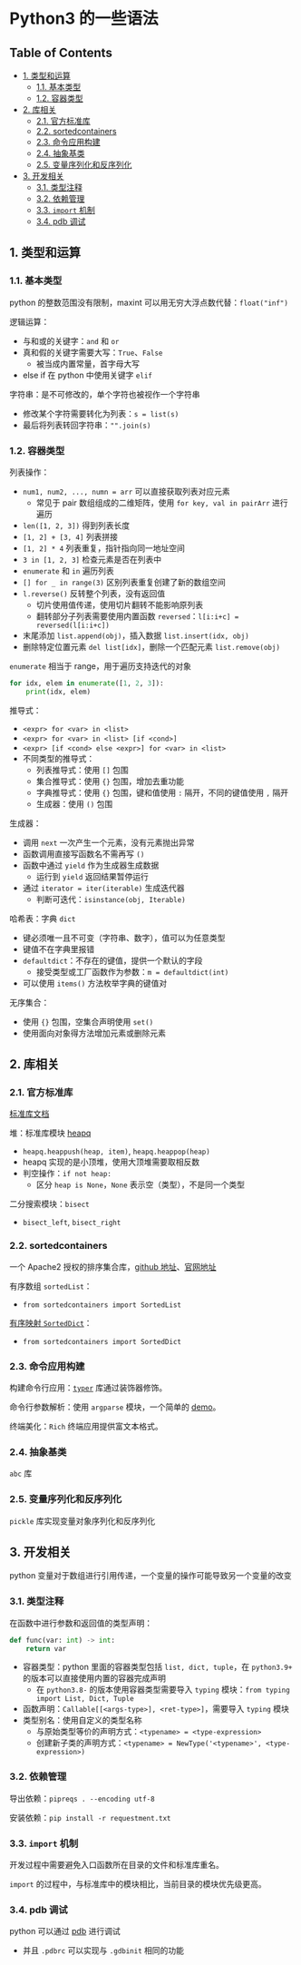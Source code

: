 <!-- omit in toc -->
# Python3 的一些语法

<!-- omit in toc -->
## Table of Contents

- [1. 类型和运算](#1-类型和运算)
  - [1.1. 基本类型](#11-基本类型)
  - [1.2. 容器类型](#12-容器类型)
- [2. 库相关](#2-库相关)
  - [2.1. 官方标准库](#21-官方标准库)
  - [2.2. sortedcontainers](#22-sortedcontainers)
  - [2.3. 命令应用构建](#23-命令应用构建)
  - [2.4. 抽象基类](#24-抽象基类)
  - [2.5. 变量序列化和反序列化](#25-变量序列化和反序列化)
- [3. 开发相关](#3-开发相关)
  - [3.1. 类型注释](#31-类型注释)
  - [3.2. 依赖管理](#32-依赖管理)
  - [3.3. `import` 机制](#33-import-机制)
  - [3.4. pdb 调试](#34-pdb-调试)

## 1. 类型和运算

### 1.1. 基本类型

python 的整数范围没有限制，maxint 可以用无穷大浮点数代替：`float("inf")`

逻辑运算：

- 与和或的关键字：`and` 和 `or`
- 真和假的关键字需要大写：`True`、`False`
  - 被当成内置常量，首字母大写
- else if 在 python 中使用关键字 `elif`

字符串：是不可修改的，单个字符也被视作一个字符串

- 修改某个字符需要转化为列表：`s = list(s)`
- 最后将列表转回字符串：`"".join(s)`

### 1.2. 容器类型

列表操作：

- `num1, num2, ..., numn = arr` 可以直接获取列表对应元素
  - 常见于 pair 数组组成的二维矩阵，使用 `for key, val in pairArr` 进行遍历
- `len([1, 2, 3])` 得到列表长度
- `[1, 2] + [3, 4]` 列表拼接
- `[1, 2] * 4` 列表重复，指针指向同一地址空间
- `3 in [1, 2, 3]` 检查元素是否在列表中
- `enumerate` 和 `in` 遍历列表
- `[] for _ in range(3)` 区别列表重复创建了新的数组空间
- `l.reverse()` 反转整个列表，没有返回值
  - 切片使用值传递，使用切片翻转不能影响原列表
  - 翻转部分子列表需要使用内置函数 `reversed`：`l[i:i+c] = reversed(l[i:i+c])`
- 末尾添加 `list.append(obj)`，插入数据 `list.insert(idx, obj)`
- 删除特定位置元素 `del list[idx]`，删除一个匹配元素 `list.remove(obj)`

`enumerate` 相当于 range，用于遍历支持迭代的对象

```py
for idx, elem in enumerate([1, 2, 3]):
    print(idx, elem)
```

推导式：

- `<expr> for <var> in <list>`
- `<expr> for <var> in <list> [if <cond>]`
- `<expr> [if <cond> else <expr>] for <var> in <list>`
- 不同类型的推导式：
  - 列表推导式：使用 `[]` 包围
  - 集合推导式：使用 `{}` 包围，增加去重功能
  - 字典推导式：使用 `{}` 包围，键和值使用 `:` 隔开，不同的键值使用 `,` 隔开
  - 生成器：使用 `()` 包围

生成器：

- 调用 `next` 一次产生一个元素，没有元素抛出异常
- 函数调用直接写函数名不需再写 `()`
- 函数中通过 `yield` 作为生成器生成数据
  - 运行到 `yield` 返回结果暂停运行
- 通过 `iterator = iter(iterable)` 生成迭代器
  - 判断可迭代：`isinstance(obj, Iterable)`

哈希表：字典 `dict`

- 键必须唯一且不可变（字符串、数字），值可以为任意类型
- 键值不在字典里报错
- `defaultdict`：不存在的键值，提供一个默认的字段
  - 接受类型或工厂函数作为参数：`m = defaultdict(int)`
- 可以使用 `items()` 方法枚举字典的键值对

无序集合：

- 使用 `{}` 包围，空集合声明使用 `set()`
- 使用面向对象得方法增加元素或删除元素

## 2. 库相关

### 2.1. 官方标准库

[标准库文档](https://docs.python.org/3/library/index.html)

堆：标准库模块 [heapq](https://docs.python.org/3/library/heapq.html)

- `heapq.heappush(heap, item)`, `heapq.heappop(heap)`
- heapq 实现的是小顶堆，使用大顶堆需要取相反数
- 判空操作：`if not heap:`
  - 区分 `heap is None`，`None` 表示空（类型），不是同一个类型

二分搜索模块：`bisect`

- `bisect_left`, `bisect_right`

### 2.2. sortedcontainers

一个 Apache2 授权的排序集合库，[github 地址](https://github.com/grantjenks/python-sortedcontainers)、[官网地址](http://www.grantjenks.com/docs/sortedcontainers/#)

有序数组 `sortedList`：

- `from sortedcontainers import SortedList`

[有序映射 `SortedDict`](http://www.grantjenks.com/docs/sortedcontainers/sorteddict.html)：

- `from sortedcontainers import SortedDict`

### 2.3. 命令应用构建

构建命令行应用：[`typer`](https://github.com/tiangolo/typer) 库通过装饰器修饰。

命令行参数解析：使用 `argparse` 模块，一个简单的 [demo](./argparse-demo.py)。

终端美化：`Rich` 终端应用提供富文本格式。

### 2.4. 抽象基类

`abc` 库

### 2.5. 变量序列化和反序列化

`pickle` 库实现变量对象序列化和反序列化

## 3. 开发相关

python 变量对于数组进行引用传递，一个变量的操作可能导致另一个变量的改变

### 3.1. 类型注释

在函数中进行参数和返回值的类型声明：

```py
def func(var: int) -> int:
    return var
```

- 容器类型：python 里面的容器类型包括 `list, dict, tuple`，在 `python3.9+` 的版本可以直接使用内置的容器完成声明
  - 在 `python3.8-` 的版本使用容器类型需要导入 `typing` 模块：`from typing import List, Dict, Tuple`
- 函数声明：`Callable[[<args-type>], <ret-type>]`，需要导入 `typing` 模块
- 类型别名：使用自定义的类型名称
  - 与原始类型等价的声明方式：`<typename> = <type-expression>`
  - 创建新子类的声明方式：`<typename> = NewType('<typename>', <type-expression>)`

### 3.2. 依赖管理

导出依赖：`pipreqs . --encoding utf-8`

安装依赖：`pip install -r requestment.txt`

### 3.3. `import` 机制

开发过程中需要避免入口函数所在目录的文件和标准库重名。

`import` 的过程中，与标准库中的模块相比，当前目录的模块优先级更高。

### 3.4. pdb 调试

python 可以通过 [pdb](https://docs.python.org/3/library/pdb.html) 进行调试

- 并且 `.pdbrc` 可以实现与 `.gdbinit` 相同的功能
